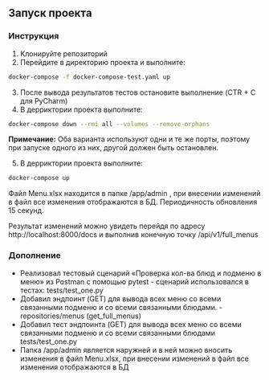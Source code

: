 ## Запуск проекта
### Инструкция
1. Клонируйте репозиторий
2. Перейдите в директорию проекта и выполните:
```bash
docker-compose -f docker-compose-test.yaml up
```
3. После вывода результатов тестов остановите выполнение (CTR + C для PyCharm)
4. В дерриктории проекта выполните:
```bash
docker-compose down --rmi all --volumes --remove-orphans
```
**Примечание:** Оба варианта используют одни и те же порты, поэтому при запуске одного из них, другой должен быть остановлен.

5. В дерриктории проекта выполните:
```bash
docker-compose up
```
Файл Menu.xlsx находится в папке /app/admin , при внесении изменений в файл все изменения отображаются в БД. Периодичность обновления 15 секунд.

Результат изменений можно увидеть перейдя по адресу http://localhost:8000/docs и выполнив конечную точку /api/v1/full_menus

### Дополнение
* Реализовал тестовый сценарий «Проверка кол-ва блюд и подменю в меню» из Postman с помощью pytest -
сценарий использовался в тестах: tests/test_one.py
* Добавил эндпоинт (GET) для вывода всех меню со всеми связанными подменю и со всеми связанными блюдами. - repositories/menus (get_full_menus)
* Добавил тест эндпоинта (GET) для вывода всех меню со всеми связанными подменю и со всеми связанными блюдами tests/test_one.py
* Папка /app/admin является наружней и в ней можно вносить изменения в файл Menu.xlsx, при внесении изменений в файл все изменения отображаются в БД 
